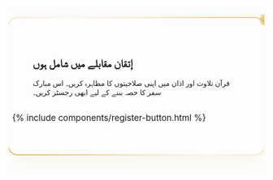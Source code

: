 <div class="register-hero-section">
    <div class="register-hero-bg"></div>
    <div class="container">
        <div class="row justify-content-center">
            <div class="col-lg-10 text-center">
                <div class="register-content">
                    <h2 class="mb-4">إتقان مقابلے میں شامل ہوں</h2>
                    <p class="lead mb-4">قرآن تلاوت اور اذان میں اپنی صلاحیتوں کا مظاہرہ کریں۔ اس مبارک سفر کا حصہ بننے کے لیے ابھی رجسٹر کریں۔</p>
                    <div class="register-hero-button">
                        {% include components/register-button.html %}
                    </div>
                </div>
            </div>
        </div>
    </div>
</div>

<style>
.register-hero-section {
    position: relative;
    padding: 6rem 0;
    margin-top: 4rem;
    overflow: hidden;
}

.register-hero-bg {
    position: absolute;
    top: 0;
    left: 0;
    right: 0;
    bottom: 0;
    background: url('/assets/img/islamic/pattern.png') center/cover;
    opacity: 0.05;
    animation: slowMove 20s linear infinite;
}

@keyframes slowMove {
    0% { transform: translate(0, 0) rotate(0deg); }
    50% { transform: translate(2%, 2%) rotate(1deg); }
    100% { transform: translate(0, 0) rotate(0deg); }
}

.register-content {
    position: relative;
    z-index: 1;
    padding: 3rem;
    border-radius: 20px;
    backdrop-filter: blur(10px);
    box-shadow: 0 8px 32px rgba(223, 180, 86, 0.15);
}

.register-content::before {
    content: '';
    position: absolute;
    inset: -2px;
    border-radius: 20px;
    padding: 2px;
    background: linear-gradient(45deg, #dfb456, transparent, #e6c172);
    -webkit-mask: linear-gradient(#fff 0 0) content-box, linear-gradient(#fff 0 0);
    mask: linear-gradient(#fff 0 0) content-box, linear-gradient(#fff 0 0);
    -webkit-mask-composite: xor;
    mask-composite: exclude;
}

[dir="rtl"] .register-content h2 {
    color: #dfb456;
    font-size: 3.2rem;
    margin-bottom: 1.5rem;
    text-shadow: 0 2px 4px rgba(0, 0, 0, 0.2);
    font-family: 'Mehr Nastaleeq', 'Jameel Noori Nastaleeq', 'Noto Nastaliq Urdu', sans-serif;
    line-height: 1.8;
}

[dir="rtl"] .register-content .lead {
    color: rgba(255, 255, 255, 0.9);
    font-size: 1.6rem;
    line-height: 1.8;
    margin-bottom: 2rem;
    font-family: 'Mehr Nastaleeq', 'Jameel Noori Nastaleeq', 'Noto Nastaliq Urdu', sans-serif;
}

.register-hero-button {
    transform: scale(1.2);
    margin: 2rem 0 1rem;
}

.register-hero-button .register-button {
    padding: 1rem 2.5rem;
    font-size: 1.2rem;
    box-shadow: 0 8px 25px rgba(223, 180, 86, 0.3);
}

/* Decorative elements */
.register-content::after {
    content: '❁';
    position: absolute;
    top: -1rem;
    right: -1rem;
    font-size: 2rem;
    color: #dfb456;
    animation: rotate 10s linear infinite;
}

[dir="rtl"] .register-content::after {
    right: auto;
    left: -1rem;
}

@keyframes rotate {
    from { transform: rotate(0deg); }
    to { transform: rotate(360deg); }
}

/* Mobile responsive */
@media (max-width: 768px) {
    .register-hero-section {
        padding: 4rem 0;
        margin-top: 3rem;
    }
    
    .register-content {
        padding: 2rem;
    }
    
    [dir="rtl"] .register-content h2 {
        font-size: 2.4rem;
    }
    
    [dir="rtl"] .register-content .lead {
        font-size: 1.3rem;
    }
    
    .register-hero-button {
        transform: scale(1.1);
        margin: 1.5rem 0 0.5rem;
    }
    
    .register-hero-button .register-button {
        padding: 0.8rem 2rem;
        font-size: 1.1rem;
    }
}
</style> 
